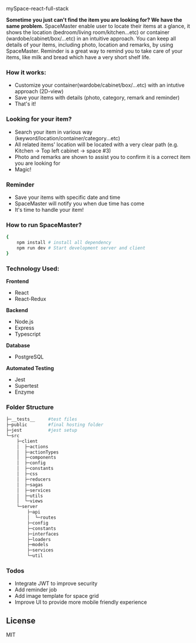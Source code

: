
 mySpace-react-full-stack 

**Sometime you just can't find the item you are looking for? We have the same problem.** 
SpaceMaster enable user to locate their items at a glance, it shows the location (bedroom/living room/kitchen...etc) or container (wardobe/cabinet/box/...etc) in an intuitive approach. You can keep all details of your items, including photo, location and remarks, by using SpaceMaster. Reminder is a great way to remind you to take care of your items, like milk and bread which have a very short shelf life.


### How it works:
 - Customize your container(wardobe/cabinet/box/...etc) with an intutive approach (2D-view)
 - Save your items with details (photo, category, remark and reminder)
 - That's it! 

### Looking for your item? 
 - Search your item in various way (keyword/location/container/category...etc)
 - All related items' location will be located with a very clear path (e.g. Kitchen -> Top left cabinet ->  space #3)
 - Photo and remarks are shown to assist you to confirm it is a correct item you are looking for
 - Magic!

### Reminder
 - Save your items with specific date and time
 - SpaceMaster will notify you when due time has come
 - It's time to handle your item!

 

### How to run SpaceMaster?

```bash
{
    npm install # install all dependency
    npm run dev # Start development server and client
}
```


### Technology Used:

**Frontend**
- React
- React-Redux

**Backend**
- Node.js
- Express
- Typescript

**Database**
- PostgreSQL

**Automated Testing**
- Jest
- Supertest
- Enzyme



### Folder Structure
``` bash
├─__tests__ 	#test files
├─public 		#final hosting folder
├─jest			#jest setup
└─src
	├─client
	│  ├─actions
	│  ├─actionTypes
	│  ├─components
	│  ├─config
	│  ├─constants
	│  ├─css
	│  ├─reducers
	│  ├─sagas
	│  ├─services
	│  ├─utils
	│  └─views
	└─server
		├─api
		│  └─routes
		├─config
		├─constants
		├─interfaces
		├─loaders
		├─models
		├─services
		└─util
```


### Todos
 - Integrate JWT to improve security
 - Add reminder job
 - Add image template for space grid
 - Improve UI to provide more mobile friendly experience

License
----

MIT
